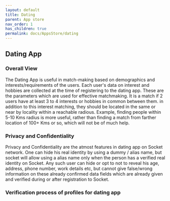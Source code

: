 ```yaml
---
layout: default
title: Dating
parent: App store
nav_order: 1
has_children: true
permalink: docs/AppsStore/dating
---
```


## Dating App

### Overall View

The Dating App is useful in match-making based on demographics and interests/requirements of the users. Each user's data on interest and hobbies are collected at the time of registering to the dating app. These are the parameters which are used for effective matchmaking.  It is a match if 2 users have at least 3 to 4 interests or hobbies in common between them. in addition to this interest matching, they should be located in the same or near by locality within a reachable radious. Example, finding people within 5-10 Kms radius is more useful, rather than finding a match from farther location of 100+ Kms or so, which will not be of much help. 

### Privacy and Confidentiality

Privacy and Confidentiality are the atmost features in dating app on Socket network. One can hide his real identity by using a dummy / alias name, but socket will allow using a alias name only when the person has a verified real identity on Socket. Any such user can hide or opt to not to reveal his age, address, phone number, work details etc, but cannot give false/wrong information on these already confirmed data fields which are already given and verified during or after registration to Socket. 

### Verification process of profiles for dating app

